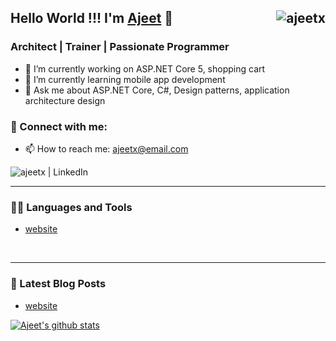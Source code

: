## Hello World !!! I'm [Ajeet][website] 👋 <img align="right" src="https://komarev.com/ghpvc/?username=ajeetx" alt="ajeetx" />


### Architect | Trainer | Passionate Programmer

- 🔭 I’m currently working on ASP.NET Core 5, shopping cart
- 🌱 I’m currently learning mobile app development
- 💬 Ask me about ASP.NET Core, C#, Design patterns, application architecture design

### 🤝 Connect with me:

- 📫 How to reach me: [ajeetx@email.com](mailto:ajeetx@email.com)
 
[<img align="left" alt="ajeetx | LinkedIn" src="https://img.shields.io/badge/linkedin-%230077B5.svg?&style=for-the-badge&logo=linkedin&logoColor=white" />][linkedin]

<br />

---

### 👨‍💻 Languages and Tools

- [website](https://github.com/ajeetx)

<br />

---

### 📝 Latest Blog Posts

<!-- BLOG-POST-LIST:START -->
- [website](https://github.com/ajeetx)
<!-- BLOG-POST-LIST:END -->



[![Ajeet's github stats](https://github-readme-stats.vercel.app/api?username=ajeetx&theme=vue&show_icons=true&include_all_commits=true)](https://github.com/ajeetx/github-readme-stats)


[website]: https://github.com/ajeetx
[linkedin]: https://www.linkedin.com/in/ajeetkumartiwari/


